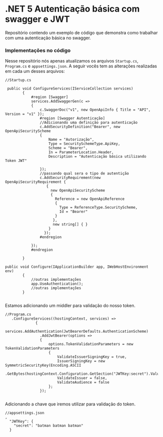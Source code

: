 # .NET 5 Autenticação básica com swagger e JWT

Repositório contendo um exemplo de código que demonstra como trabalhar com uma autenticação básica no swagger.


### Implementações no código

Nesse repositório nós apenas atualizamos os arquivos `Startup.cs`, `Program.cs` e `appsettings.json`. A seguir vocês tem as alterações realizadas em cada um desses arquivos:

```Csharp
//Startup.cs

 public void ConfigureServices(IServiceCollection services)
        {            
            #region [Swagger]
            services.AddSwaggerGen(c =>
            {
                c.SwaggerDoc("v1", new OpenApiInfo { Title = "API", Version = "v1" });
                #region [Swagger Autenticação]
                //Adicionando uma definição para autenticação
                c.AddSecurityDefinition("Bearer", new OpenApiSecurityScheme
                {
                    Name = "Autorização",
                    Type = SecuritySchemeType.ApiKey,
                    Scheme = "Bearer",
                    In = ParameterLocation.Header,
                    Description = "Autenticação básica utilizando Token JWT"
        
                });
                //passando qual sera o tipo de autentição
                c.AddSecurityRequirement(new OpenApiSecurityRequirement {
                   {
                     new OpenApiSecurityScheme
                     {
                       Reference = new OpenApiReference
                       {
                         Type = ReferenceType.SecurityScheme,
                         Id = "Bearer"
                       }
                      },
                      new string[] { }
                    }
                  });
                #endregion

            });
            #endregion

        }

public void Configure(IApplicationBuilder app, IWebHostEnvironment env)
        {
            //outras implementações
            app.UseAuthentication();
            //outras implementações           
        }
 
```
Estamos adicionando um middler para validação do nosso token.

```Csharp
//Program.cs
   .ConfigureServices((hostingContext, services) =>
              {
                  services.AddAuthentication(JwtBearerDefaults.AuthenticationScheme)
                .AddJwtBearer(options =>
                {
                    options.TokenValidationParameters = new TokenValidationParameters
                    {
                        ValidateIssuerSigningKey = true,
                        IssuerSigningKey = new SymmetricSecurityKey(Encoding.ASCII
                            .GetBytes(hostingContext.Configuration.GetSection("JWTKey:secret").Value)),
                        ValidateIssuer = false,
                        ValidateAudience = false
                    };
                });
    
```
Adicionando a chave que iremos utilizar para validação do token.
```Csharp
//appsettings.json
,
  "JWTKey": {
    "secret": "batman batman batman"
  }
```